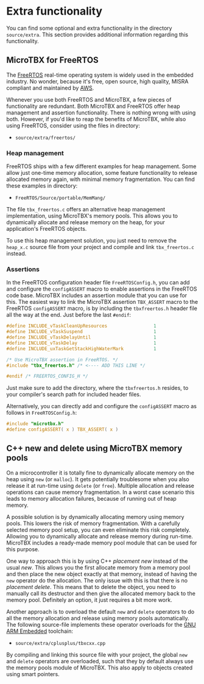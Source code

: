 # Extra functionality

You can find some optional and extra functionality in the directory `source/extra`. This section provides additional information regarding this functionality.

## MicroTBX for FreeRTOS

The [FreeRTOS](https://www.freertos.org) real-time operating system is widely used in the embedded industry. No wonder, because it's free, open source, high quality, MISRA compliant and maintained by [AWS](https://aws.amazon.com/). 

Whenever you use both FreeRTOS and MicroTBX, a few pieces of functionality are redundant. Both MicroTBX and FreeRTOS offer heap management and assertion functionality. There is nothing wrong with using both. However, if you'd like to reap the benefits of MicroTBX, while also using FreeRTOS, consider using the files in directory:

* `source/extra/freertos/`

### Heap management

FreeRTOS ships with a few different examples for heap management. Some allow just one-time memory allocation, some feature functionality to release allocated memory again, with minimal memory fragmentation. You can find these examples in directory:

* `FreeRTOS/Source/portable/MemMang/`

The file `tbx_freertos.c` offers an alternative heap management implementation, using MicroTBX's memory pools. This allows you to dynamically allocate and release memory on the heap, for your application's FreeRTOS objects.

To use this heap management solution, you just need to remove the `heap_x.c` source file from your project and compile and link `tbx_freertos.c` instead.

### Assertions

In the FreeRTOS configuration header file `FreeRTOSConfig.h`, you can add and configure the `configASSERT` macro to enable assertions in the FreeRTOS code base. MicroTBX includes an assertion module that you can use for this. The easiest way to link the MicroTBX assertion `TBX_ASSERT` macro to the FreeRTOS `configASSERT` macro, is by including the `tbxfreertos.h` header file all the way at the end. Just before the last `#endif`:

```c
#define INCLUDE_vTaskCleanUpResources                 1
#define INCLUDE_vTaskSuspend                          1
#define INCLUDE_vTaskDelayUntil                       1
#define INCLUDE_vTaskDelay                            1
#define INCLUDE_uxTaskGetStackHighWaterMark           1

/* Use MicroTBX assertion in FreeRTOS. */
#include "tbx_freertos.h" /* <---- ADD THIS LINE */

#endif /* FREERTOS_CONFIG_H */
```

Just make sure to add the directory, where the `tbxfreertos.h` resides, to your compiler's search path for included header files.

Alternatively, you can directly add and configure the `configASSERT` macro as follows in `FreeRTOSConfig.h`:

```c
#include "microtbx.h"
#define configASSERT( x ) TBX_ASSERT( x )
```

## C++ new and delete using MicroTBX memory pools

On a microcontroller it is totally fine to dynamically allocate memory on the heap using `new` (or `malloc`). It gets potentially troublesome when you also release it at run-time using `delete` (or `free`). Multiple allocation and release operations can cause memory fragmentation. In a worst case scenario this leads to memory allocation failures, because of running out of heap memory.

A possible solution is by dynamically allocating memory using memory pools. This lowers the risk of memory fragmentation. With a carefully selected memory pool setup, you can even eliminate this risk completely. Allowing you to dynamically allocate and release memory during run-time. MicroTBX includes a ready-made memory pool module that can be used for this purpose.

One way to approach this is by using C++ *placement new* instead of the usual *new*. This allows you the first allocate memory from a memory pool and then place the new object exactly at that memory, instead of having the `new` operator do the allocation. The only issue with this is that there is no *placement delete*. This means that to delete the object, you need to manually call its destructor and then give the allocated memory back to the memory pool. Definitely an option, it just requires a bit more work.

Another approach is to overload the default `new` and `delete` operators to do all the memory allocation and release using memory pools automatically. The following source-file implements these operator overloads for the [GNU ARM Embedded](https://developer.arm.com/Tools%20and%20Software/GNU%20Toolchain) toolchain:

* `source/extra/cplusplus/tbxcxx.cpp`

By compiling and linking this source file with your project, the global `new` and `delete` operators are overloaded, such that they by default always use the memory pools module of MicroTBX. This also apply to objects created using smart pointers.

